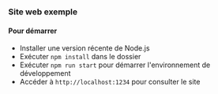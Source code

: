### Site web exemple

#### Pour démarrer
- Installer une version récente de Node.js
- Exécuter `npm install` dans le dossier
- Exécuter `npm run start` pour démarrer l'environnement de développement
- Accéder à `http://localhost:1234` pour consulter le site
